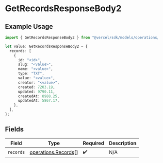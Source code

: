 # GetRecordsResponseBody2

## Example Usage

```typescript
import { GetRecordsResponseBody2 } from "@vercel/sdk/models/operations/getrecords.js";

let value: GetRecordsResponseBody2 = {
  records: [
    {
      id: "<id>",
      slug: "<value>",
      name: "<value>",
      type: "TXT",
      value: "<value>",
      creator: "<value>",
      created: 7203.19,
      updated: 9790.11,
      createdAt: 8988.25,
      updatedAt: 5867.17,
    },
  ],
};
```

## Fields

| Field                                                      | Type                                                       | Required                                                   | Description                                                |
| ---------------------------------------------------------- | ---------------------------------------------------------- | ---------------------------------------------------------- | ---------------------------------------------------------- |
| `records`                                                  | [operations.Records](../../models/operations/records.md)[] | :heavy_check_mark:                                         | N/A                                                        |